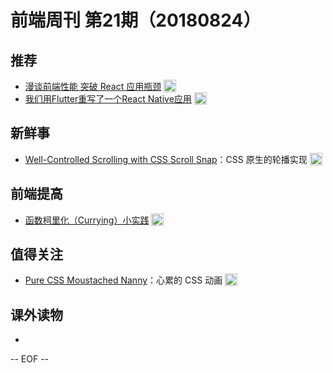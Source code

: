 # 前端周刊 第21期（20180824）

## 推荐

- [漫谈前端性能 突破 React 应用瓶颈](https://segmentfault.com/a/1190000016008108?utm_source=mife&utm_medium=article&utm_campaign=mifeweekly&utm_term=opinion) <img valign="top" width="auto" height="20" src="./assets/opinion.svg" />
- [我们用Flutter重写了一个React Native应用](https://mp.weixin.qq.com/s/OjO0swbDTyd6fPwxaN_gGQ?utm_source=mife&utm_medium=article&utm_campaign=mifeweekly&utm_term=tutorial) <img valign="top" width="auto" height="20" src="./assets/tutorial.svg" />

## 新鲜事

- [Well-Controlled Scrolling with CSS Scroll Snap](https://developers.google.com/web/updates/2018/07/css-scroll-snap?utm_source=mife&utm_medium=article&utm_campaign=mifeweekly&utm_term=news)：CSS 原生的轮播实现 <img valign="top" width="auto" height="20" src="./assets/news.svg" />

## 前端提高

- [函数柯里化（Currying）小实践](https://segmentfault.com/a/1190000015957944?utm_source=mife&utm_medium=article&utm_campaign=mifeweekly&utm_term=tutorial) <img valign="top" width="auto" height="20" src="./assets/tutorial.svg" />

## 值得关注

- [Pure CSS Moustached Nanny](https://codepen.io/miocene/pen/mjLPVp?utm_source=mife&utm_medium=article&utm_campaign=mifeweekly&utm_term=demo)：心累的 CSS 动画 <img valign="top" width="auto" height="20" src="./assets/demo.svg" />

## 课外读物

- 

-- EOF --